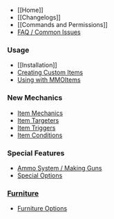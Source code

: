 * [[Home]]
* [[Changelogs]]
* [[Commands and Permissions]]
* [FAQ / Common Issues](FAQ)

### Usage
  * [[Installation]]
  * [Creating Custom Items](Usage)
  * [Using with MMOItems](MMOItems)
### New Mechanics
  * [Item Mechanics](Skills/Mechanics)
  * [Item Targeters](Skills/Targeters)
  * [Item Triggers](Skills/Triggers)
  * [Item Conditions](Skills/Conditions)
### Special Features
  * [Ammo System / Making Guns](Ammo)
  * [Special Options](Options)
### [Furniture](Furniture)
  * [Furniture Options](Furniture/Options)